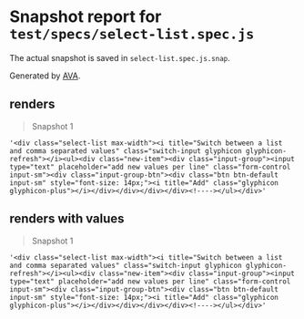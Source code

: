 # Snapshot report for `test/specs/select-list.spec.js`

The actual snapshot is saved in `select-list.spec.js.snap`.

Generated by [AVA](https://ava.li).

## renders

> Snapshot 1

    '<div class="select-list max-width"><i title="Switch between a list and comma separated values" class="switch-input glyphicon glyphicon-refresh"></i><ul><div class="new-item"><div class="input-group"><input type="text" placeholder="add new values per line" class="form-control input-sm"><div class="input-group-btn"><div class="btn btn-default input-sm" style="font-size: 14px;"><i title="Add" class="glyphicon glyphicon-plus"></i></div></div></div></div><!----></ul></div>'

## renders with values

> Snapshot 1

    '<div class="select-list max-width"><i title="Switch between a list and comma separated values" class="switch-input glyphicon glyphicon-refresh"></i><ul><div class="new-item"><div class="input-group"><input type="text" placeholder="add new values per line" class="form-control input-sm"><div class="input-group-btn"><div class="btn btn-default input-sm" style="font-size: 14px;"><i title="Add" class="glyphicon glyphicon-plus"></i></div></div></div></div><!----></ul></div>'
